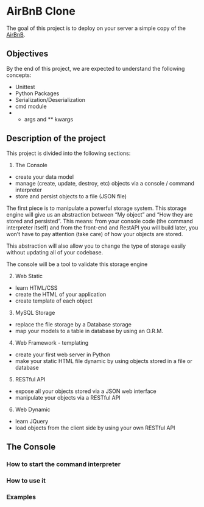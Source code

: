# AirBnB Clone

The goal of this project is to deploy on your server a simple copy of the [AirBnB](https://www.airbnb.com/).

## Objectives
By the end of this project, we are expected to understand the following concepts:
- Unittest
- Python Packages
- Serialization/Deserialization
- cmd module
- * args and ** kwargs

## Description of the project
This project is divided into the following sections:
1. The Console
- create your data model
- manage (create, update, destroy, etc) objects via a console / command interpreter
- store and persist objects to a file (JSON file)

The first piece is to manipulate a powerful storage system. This storage engine will give us an abstraction between “My object” and “How they are stored and persisted”. This means: from your console code (the command interpreter itself) and from the front-end and RestAPI you will build later, you won’t have to pay attention (take care) of how your objects are stored.

This abstraction will also allow you to change the type of storage easily without updating all of your codebase.

The console will be a tool to validate this storage engine

2. Web Static
- learn HTML/CSS
- create the HTML of your application
- create template of each object

3. MySQL Storage
- replace the file storage by a Database storage
- map your models to a table in database by using an O.R.M.

4. Web Framework - templating
- create your first web server in Python
- make your static HTML file dynamic by using objects stored in a file or database

5. RESTful API
- expose all your objects stored via a JSON web interface
- manipulate your objects via a RESTful API

6. Web Dynamic
- learn JQuery
- load objects from the client side by using your own RESTful API

## The Console
### How to start the command interpreter
### How to use it
### Examples
